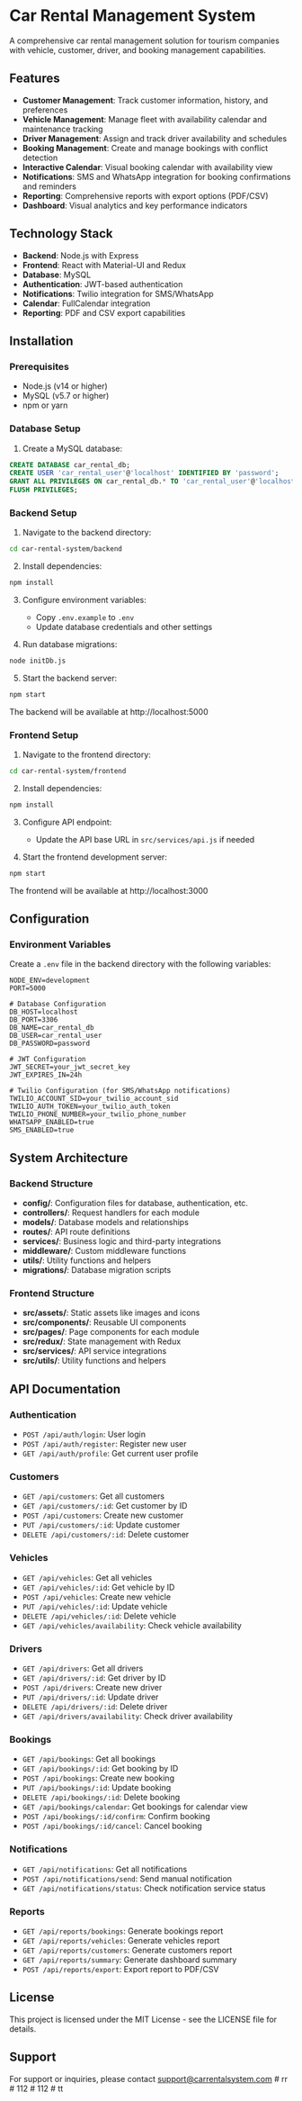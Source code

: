 # Car Rental Management System

A comprehensive car rental management solution for tourism companies with vehicle, customer, driver, and booking management capabilities.

## Features

- **Customer Management**: Track customer information, history, and preferences
- **Vehicle Management**: Manage fleet with availability calendar and maintenance tracking
- **Driver Management**: Assign and track driver availability and schedules
- **Booking Management**: Create and manage bookings with conflict detection
- **Interactive Calendar**: Visual booking calendar with availability view
- **Notifications**: SMS and WhatsApp integration for booking confirmations and reminders
- **Reporting**: Comprehensive reports with export options (PDF/CSV)
- **Dashboard**: Visual analytics and key performance indicators

## Technology Stack

- **Backend**: Node.js with Express
- **Frontend**: React with Material-UI and Redux
- **Database**: MySQL
- **Authentication**: JWT-based authentication
- **Notifications**: Twilio integration for SMS/WhatsApp
- **Calendar**: FullCalendar integration
- **Reporting**: PDF and CSV export capabilities

## Installation

### Prerequisites

- Node.js (v14 or higher)
- MySQL (v5.7 or higher)
- npm or yarn

### Database Setup

1. Create a MySQL database:

```sql
CREATE DATABASE car_rental_db;
CREATE USER 'car_rental_user'@'localhost' IDENTIFIED BY 'password';
GRANT ALL PRIVILEGES ON car_rental_db.* TO 'car_rental_user'@'localhost';
FLUSH PRIVILEGES;
```

### Backend Setup

1. Navigate to the backend directory:

```bash
cd car-rental-system/backend
```

2. Install dependencies:

```bash
npm install
```

3. Configure environment variables:
   - Copy `.env.example` to `.env`
   - Update database credentials and other settings

4. Run database migrations:

```bash
node initDb.js
```

5. Start the backend server:

```bash
npm start
```

The backend will be available at http://localhost:5000

### Frontend Setup

1. Navigate to the frontend directory:

```bash
cd car-rental-system/frontend
```

2. Install dependencies:

```bash
npm install
```

3. Configure API endpoint:
   - Update the API base URL in `src/services/api.js` if needed

4. Start the frontend development server:

```bash
npm start
```

The frontend will be available at http://localhost:3000

## Configuration

### Environment Variables

Create a `.env` file in the backend directory with the following variables:

```
NODE_ENV=development
PORT=5000

# Database Configuration
DB_HOST=localhost
DB_PORT=3306
DB_NAME=car_rental_db
DB_USER=car_rental_user
DB_PASSWORD=password

# JWT Configuration
JWT_SECRET=your_jwt_secret_key
JWT_EXPIRES_IN=24h

# Twilio Configuration (for SMS/WhatsApp notifications)
TWILIO_ACCOUNT_SID=your_twilio_account_sid
TWILIO_AUTH_TOKEN=your_twilio_auth_token
TWILIO_PHONE_NUMBER=your_twilio_phone_number
WHATSAPP_ENABLED=true
SMS_ENABLED=true
```

## System Architecture

### Backend Structure

- **config/**: Configuration files for database, authentication, etc.
- **controllers/**: Request handlers for each module
- **models/**: Database models and relationships
- **routes/**: API route definitions
- **services/**: Business logic and third-party integrations
- **middleware/**: Custom middleware functions
- **utils/**: Utility functions and helpers
- **migrations/**: Database migration scripts

### Frontend Structure

- **src/assets/**: Static assets like images and icons
- **src/components/**: Reusable UI components
- **src/pages/**: Page components for each module
- **src/redux/**: State management with Redux
- **src/services/**: API service integrations
- **src/utils/**: Utility functions and helpers

## API Documentation

### Authentication

- `POST /api/auth/login`: User login
- `POST /api/auth/register`: Register new user
- `GET /api/auth/profile`: Get current user profile

### Customers

- `GET /api/customers`: Get all customers
- `GET /api/customers/:id`: Get customer by ID
- `POST /api/customers`: Create new customer
- `PUT /api/customers/:id`: Update customer
- `DELETE /api/customers/:id`: Delete customer

### Vehicles

- `GET /api/vehicles`: Get all vehicles
- `GET /api/vehicles/:id`: Get vehicle by ID
- `POST /api/vehicles`: Create new vehicle
- `PUT /api/vehicles/:id`: Update vehicle
- `DELETE /api/vehicles/:id`: Delete vehicle
- `GET /api/vehicles/availability`: Check vehicle availability

### Drivers

- `GET /api/drivers`: Get all drivers
- `GET /api/drivers/:id`: Get driver by ID
- `POST /api/drivers`: Create new driver
- `PUT /api/drivers/:id`: Update driver
- `DELETE /api/drivers/:id`: Delete driver
- `GET /api/drivers/availability`: Check driver availability

### Bookings

- `GET /api/bookings`: Get all bookings
- `GET /api/bookings/:id`: Get booking by ID
- `POST /api/bookings`: Create new booking
- `PUT /api/bookings/:id`: Update booking
- `DELETE /api/bookings/:id`: Delete booking
- `GET /api/bookings/calendar`: Get bookings for calendar view
- `POST /api/bookings/:id/confirm`: Confirm booking
- `POST /api/bookings/:id/cancel`: Cancel booking

### Notifications

- `GET /api/notifications`: Get all notifications
- `POST /api/notifications/send`: Send manual notification
- `GET /api/notifications/status`: Check notification service status

### Reports

- `GET /api/reports/bookings`: Generate bookings report
- `GET /api/reports/vehicles`: Generate vehicles report
- `GET /api/reports/customers`: Generate customers report
- `GET /api/reports/summary`: Generate dashboard summary
- `POST /api/reports/export`: Export report to PDF/CSV

## License

This project is licensed under the MIT License - see the LICENSE file for details.

## Support

For support or inquiries, please contact support@carrentalsystem.com
#   r r  
 #   1 1 2  
 #   1 1 2  
 #   t t  
 